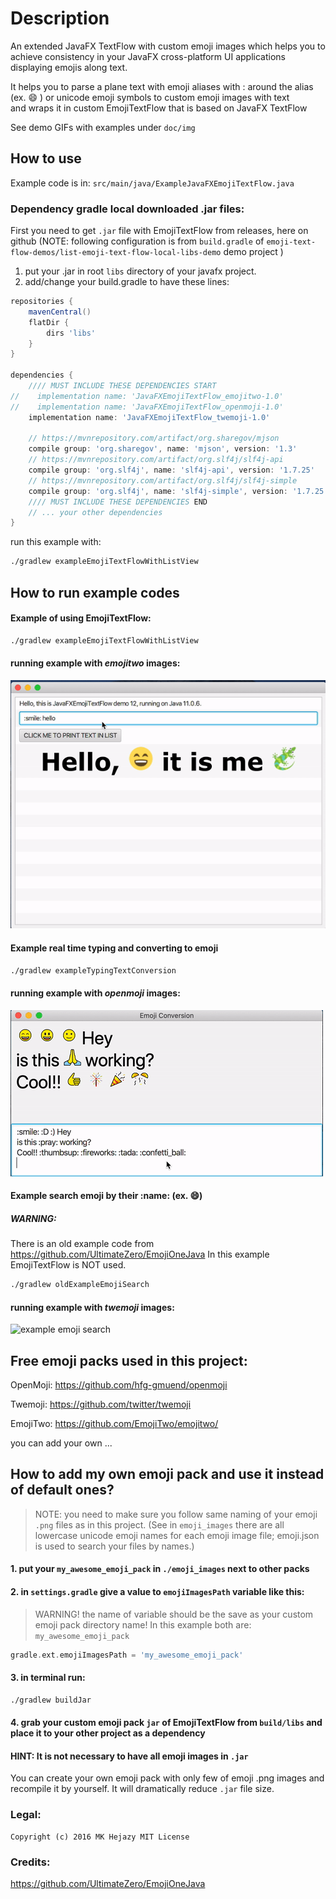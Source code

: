 # Description
An extended JavaFX TextFlow with custom emoji images 
which helps you to achieve consistency in your JavaFX 
cross-platform UI applications displaying emojis along text.

It helps you to parse a plane text with emoji aliases with : around the alias
(ex. :smile: ) or unicode emoji symbols
to custom emoji images with text  
and wraps it in custom EmojiTextFlow that is based on JavaFX TextFlow

See demo GIFs with examples under `doc/img`

## How to use
Example code is in:
`src/main/java/ExampleJavaFXEmojiTextFlow.java`

### Dependency gradle local downloaded .jar files:
First you need to get `.jar` file with EmojiTextFlow from releases, here on github
(NOTE: following configuration is from `build.gradle` of `emoji-text-flow-demos/list-emoji-text-flow-local-libs-demo` demo project )
1. put your .jar in root `libs` directory of your javafx project.
2. add/change your build.gradle to have these lines:

```groovy
repositories {
    mavenCentral()
    flatDir {
        dirs 'libs'
    }
}

dependencies {
    //// MUST INCLUDE THESE DEPENDENCIES START
//    implementation name: 'JavaFXEmojiTextFlow_emojitwo-1.0'
//    implementation name: 'JavaFXEmojiTextFlow_openmoji-1.0'
    implementation name: 'JavaFXEmojiTextFlow_twemoji-1.0'

    // https://mvnrepository.com/artifact/org.sharegov/mjson
    compile group: 'org.sharegov', name: 'mjson', version: '1.3'
    // https://mvnrepository.com/artifact/org.slf4j/slf4j-api
    compile group: 'org.slf4j', name: 'slf4j-api', version: '1.7.25'
    // https://mvnrepository.com/artifact/org.slf4j/slf4j-simple
    compile group: 'org.slf4j', name: 'slf4j-simple', version: '1.7.25'
    //// MUST INCLUDE THESE DEPENDENCIES END
    // ... your other dependencies
}
```


run this example with:
```bash
./gradlew exampleEmojiTextFlowWithListView
```

## How to run example codes

#### Example of using EmojiTextFlow:
```bash
./gradlew exampleEmojiTextFlowWithListView
```
#### running example with *emojitwo* images:
![example emoji text flow with list view](doc/img/example-emoji-text-flow-with-list-view.gif)


#### Example real time typing and converting to emoji
```bash
./gradlew exampleTypingTextConversion
```
#### running example with *openmoji* images:
![example text typing conversion](doc/img/example-text-typing-conversion.gif)


#### Example search emoji by their :name: (ex. :smile:)
##### WARNING: 
There is an old example code from https://github.com/UltimateZero/EmojiOneJava 
In this example EmojiTextFlow is NOT used. 
```bash
./gradlew oldExampleEmojiSearch
```
#### running example with *twemoji* images:
![example emoji search](doc/img/example-emoji-search.gif)


## Free emoji packs used in this project:

OpenMoji: https://github.com/hfg-gmuend/openmoji

Twemoji: https://github.com/twitter/twemoji

EmojiTwo: https://github.com/EmojiTwo/emojitwo/

you can add your own ...

## How to add my own emoji pack and use it instead of default ones?

> NOTE:
> you need to make sure you follow same naming of your 
> emoji `.png` files as in this project. 
> (See in `emoji_images` there are all 
> lowercase unicode emoji names for each emoji image file;
> emoji.json is used to search your files by names.)

#### 1. put your `my_awesome_emoji_pack` in `./emoji_images` next to other packs
#### 2. in `settings.gradle` give a value to `emojiImagesPath` variable like this:

> WARNING! the name of variable should be the save as your custom
> emoji pack directory name! In this example both are: `my_awesome_emoji_pack`
```gradle
gradle.ext.emojiImagesPath = 'my_awesome_emoji_pack'
```

#### 3. in terminal run:
```bash
./gradlew buildJar
```
#### 4. grab your custom emoji pack `jar` of EmojiTextFlow from `build/libs` and place it to your other project as a dependency

#### HINT: It is not necessary to have all emoji images in `.jar`
You can create your own emoji pack with 
only few of emoji .png images and recompile it by yourself. 
It will dramatically reduce `.jar` file size.

### Legal:
```
Copyright (c) 2016 MK Hejazy MIT License
```

### Credits:
https://github.com/UltimateZero/EmojiOneJava